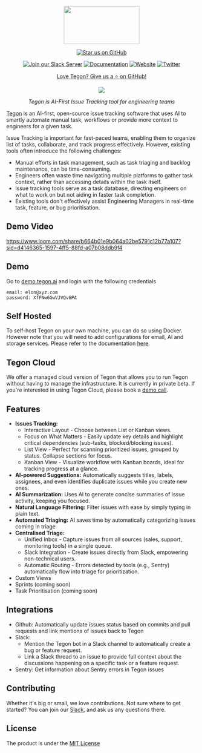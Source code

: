 <p align="center">
  <a href="https://tegon.ai"><img src="https://github.com/tegonhq/tegon/assets/17528887/07036ee1-774d-4dff-a56b-8050041f36ce" width="200" height="100" /></a>
</p>

<div align="center">

[![Star us on GitHub](https://img.shields.io/github/stars/tegonhq/tegon?color=FFD700&label=Stars&logo=Github)](https://github.com/tegonhq/tegon)

[![Join our Slack Server](https://img.shields.io/badge/Slack-1da1f2?style=flat&logo=slack&logoColor=%23fff)](https://join.slack.com/t/tegoncommunity/shared_invite/zt-2jvar8p1x-9wqFTL9PP5ICImb76qcjEA)
[![Documentation](https://img.shields.io/badge/Documentation-1da1f2?style=flat&logo=docs&logoColor=%23fff)](https://docs.tegon.ai/introduction)
[![Website](https://img.shields.io/badge/Website-1da1f2?style=flat&logo=docs&logoColor=%23fff)](https://www.tegon.ai/)
[![Twitter](https://img.shields.io/badge/Twitter-1da1f2?style=flat&logo=twitter&logoColor=%23fff)](https://twitter.com/tegonhq)


[Love Tegon? Give us a ⭐ on GitHub!](https://github.com/tegonhq/tegon)

</div>

<p align="center">
<a> <img src= "https://github.com/tegonhq/tegon/assets/36505468/888ebcaa-29fb-4f33-833f-9652bdd37711" /></a>
</p>

<p align="center">
    <em> Tegon is AI-First Issue Tracking tool for engineering teams
</em>
</p>

[Tegon](https://tegon.ai) is an AI-first, open-source issue tracking software that uses AI to smartly automate manual task, workflows or provide more context to engineers for a given task.

Issue Tracking is important for fast-paced teams, enabling them to organize list of tasks, collaborate, and track progress effectively. However, existing tools often introduce the following challenges:

- Manual efforts in task management, such as task triaging and backlog maintenance, can be time-consuming.
- Engineers often waste time navigating multiple platforms to gather task context, rather than accessing details within the task itself.
- Issue tracking tools serve as a task database, directing engineers on what to work on but not aiding in faster task completion.
- Existing tools don't effectively assist Engineering Managers in real-time task, feature, or bug prioritisation.

## Demo Video
https://www.loom.com/share/b664b01e9b064a02be5791c12b77a107?sid=d4146365-1597-4ff5-88fd-a07b08ddb9f4

## Demo
Go to [demo.tegon.ai](https://demo.tegon.ai/) and login with the following credentials

```
email: elon@xyz.com
password: XfFNw6GwVJVQv6PA
```

## Self Hosted
To self-host Tegon on your own machine, you can do so using Docker. However note that you will need to add configurations for email, AI and storage services. Please refer to the documentation [here](https://docs.tegon.ai/oss/deploy-tegon).

## Tegon Cloud

We offer a managed cloud version of Tegon that allows you to run Tegon without having to manage the infrastructure. It is currently in private beta. 
If you're interested in using Tegon Cloud, please book a [demo call](https://calendly.com/manik-sync/talk-to-us).

## Features

- **Issues Tracking:**
  - Interactive Layout - Choose between List or Kanban views.
  - Focus on What Matters - Easily update key details and highlight critical dependencies (sub-tasks, blocked/blocking issues).
  - List View - Perfect for scanning prioritized issues, grouped by status. Collapse sections for focus.
  - Kanban View - Visualize workflow with Kanban boards, ideal for tracking progress at a glance.
- **AI-powered Suggestions:** Automatically suggests titles, labels, assignees, and even identifies duplicate issues while you create new ones.
- **AI Summarization:** Uses AI to generate concise summaries of issue activity, keeping you focused.
- **Natural Language Filtering:** Filter issues with ease by simply typing in plain text.
- **Automated Triaging:** AI saves time by automatically categorizing issues coming in triage
- **Centralised Triage:**
  - Unified Inbox - Capture issues from all sources (sales, support, monitoring tools) in a single queue.
  - Slack Integration - Create issues directly from Slack, empowering non-technical users.
  - Automatic Routing - Errors detected by tools (e.g., Sentry) automatically flow into triage for prioritization.
- Custom Views
- Sprints (coming soon)
- Task Prioritisation (coming soon)

## Integrations

- Github: Automatically update issues status based on commits and pull requests and link mentions of issues back to Tegon
- Slack:
  - Mention the Tegon bot in a Slack channel to automatically create a bug or feature request.
  - Link a Slack thread to an issue to provide full context about the discussions happening on a specific task or a feature request.
- Sentry: Get information about Sentry errors in Tegon issues

## Contributing

Whether it's big or small, we love contributions. Not sure where to get started? 
You can join our [Slack](https://join.slack.com/t/tegoncommunity/shared_invite/zt-2jvar8p1x-9wqFTL9PP5ICImb76qcjEA), and ask us any questions there.

## License

The product is under the [MIT License](https://github.com/tegonhq/tegon/blob/main/LICENSE.md)

